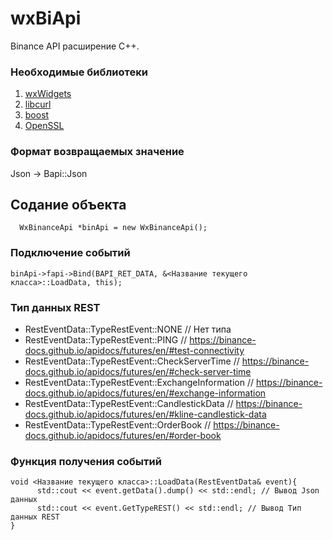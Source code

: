 # wxBiApi

Binance API расширение C++.

### Необходимые библиотеки

1. [wxWidgets](https://www.wxwidgets.org/https:/)
2. [libcurl](https://curl.se/download.htmlhttps:/)
3. [boost](https://www.boost.org/https:/)
4. [OpenSSL](https://www.openssl.org/source/https:/)

### Формат возвращаемых значение

Json -> Bapi::Json

## Содание объекта

```
  WxBinanceApi *binApi = new WxBinanceApi();
```

### Подключение событий

```
binApi->fapi->Bind(BAPI_RET_DATA, &<Название текущего класса>::LoadData, this);
```

### Тип данных REST

* RestEventData::TypeRestEvent::NONE                // Нет типа
* RestEventData::TypeRestEvent::PING                // https://binance-docs.github.io/apidocs/futures/en/#test-connectivity
* RestEventData::TypeRestEvent::CheckServerTime     // https://binance-docs.github.io/apidocs/futures/en/#check-server-time
* RestEventData::TypeRestEvent::ExchangeInformation // https://binance-docs.github.io/apidocs/futures/en/#exchange-information
* RestEventData::TypeRestEvent::CandlestickData     // https://binance-docs.github.io/apidocs/futures/en/#kline-candlestick-data
* RestEventData::TypeRestEvent::OrderBook           // https://binance-docs.github.io/apidocs/futures/en/#order-book

### Функция получения событий

```
void <Название текущего класса>::LoadData(RestEventData& event){
      std::cout << event.getData().dump() << std::endl; // Вывод Json данных
      std::cout << event.GetTypeREST() << std::endl; // Вывод Тип данных REST
}
```
